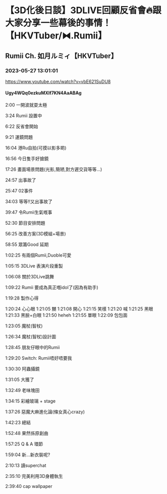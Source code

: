 # 【3D化後日談】3DLIVE回顧反省會🔥跟大家分享一些幕後的事情！【HKVTuber/⧓.Rumii】

## Rumii Ch. 如月ルミィ【HKVTuber】

### 2023-05-27 13:01:01

https://www.youtube.com/watch?v=vbE621SuDU8

#### Ugy4WQq0ezkuMXlf7KN4AaABAg

2:00 一開波就耍太極

3:24 Rumii 設置中

6:22 反省會開始

9:21 運鏡問題

16:04 港Ru自拍(可摸以影多啲)

16:56 今日隻手好搶鏡

17:26 畫面場景問題(光影,簡陋,對方遲交貨等等...)

24:57 出事故了

25:47 02事件

34:03 等等!!又出事故了

39:47 令Rumii生氣嘅事

52:30 節目安排問題

56:25 改善方案(3D模組+場景)

58:55 眾籌Good 延期

1:02:25 有兩個Rumii,Duoble可愛

1:05:15 3DLive 表演片段重製

1:06:08 關於3DLive跳舞

1:09:22 Rumii 要成為真正嘅idol了(因為有助手)

1:19:28 製作心得

1:20:24 心心眼 1:21:05 嬲 1:21:08 開心 1:21:15 笑樣 1:21:20 喊 1:21:25 黑眼 1:21:33 黑臉+白眼 1:21:50 heheh 1:21:55 單眼 1:22:09 包包面

1:23:05 魔杖(智杖)

1:26:34 魔杖(智杖)設計圖

1:28:45 朋友仔眼中的Rumii

1:29:20 Switch: Rumii唔好唔要我

1:30:30 阿蟲攝鏡

1:31:05 大獲了

1:32:49 老味塊田

1:34:15 彩繪玻璃 + stage

1:37:26 惡魔大麻進化論(條女真心crazy)

1:42:23 總結

1:52:48 果然係原創曲

1:57:25 Q & A 環節

1:59:04 新...新衣裝呢?

2:10:13 讀superchat

2:35:10 完美利用3D身體執生

2:39:40 cap wallpaper

